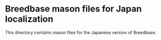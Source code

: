 # Breedbase mason files for Japan localization

This directory contains mason files for the Japanese version of Breedbase.


